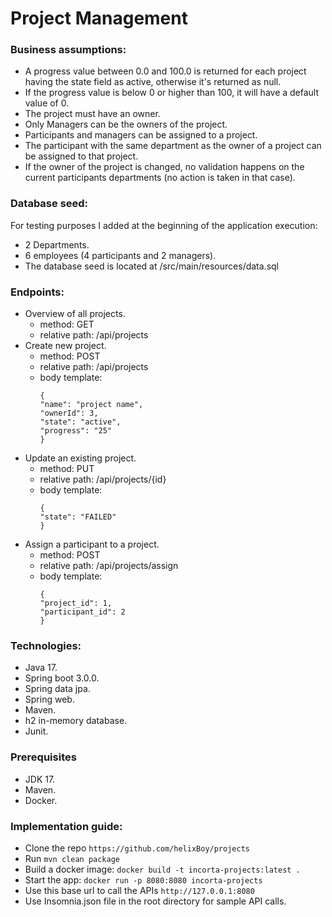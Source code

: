 # Project Management

### Business assumptions:
- A progress value between 0.0 and 100.0 is returned for each project having the state field as active, otherwise it's returned as null.
- If the progress value is below 0 or higher than 100, it will have a default value of 0.
- The project must have an owner.
- Only Managers can be the owners of the project.
- Participants and managers can be assigned to a project.
- The participant with the same department as the owner of a project can be assigned to that project.
- If the owner of the project is changed, no validation happens on the current participants departments (no action is taken in that case).

### Database seed:
For testing purposes I added at the beginning of the application execution:  
- 2 Departments.
- 6 employees (4 participants and 2 managers).
- The database seed is located at /src/main/resources/data.sql

### Endpoints:
- Overview of all projects.
    - method: GET
    - relative path: /api/projects
- Create new project.
    - method: POST
    - relative path: /api/projects
    - body template:
      ```
      {
      "name": "project name",
      "ownerId": 3,
      "state": "active",
      "progress": "25"
      }
      ```
- Update an existing project.
    - method: PUT
    - relative path: /api/projects/{id}
    - body template:
      ```
      {
      "state": "FAILED"
      }
      ```
- Assign a participant to a project.
    - method: POST
    - relative path: /api/projects/assign
    - body template:
      ```
      {
      "project_id": 1,
      "participant_id": 2
      }
      ```
      
### Technologies:
- Java 17.
- Spring boot 3.0.0.
- Spring data jpa.
- Spring web.
- Maven.
- h2 in-memory database.
- Junit.

### Prerequisites
- JDK 17.
- Maven.
- Docker.

### Implementation guide:
- Clone the repo ```https://github.com/helixBoy/projects```
- Run ```mvn clean package```
- Build a docker image: ```docker build -t incorta-projects:latest .```
- Start the app: ```docker run -p 8080:8080 incorta-projects```
- Use this base url to call the APIs ```http://127.0.0.1:8080```
- Use Insomnia.json file in the root directory for sample API calls.
